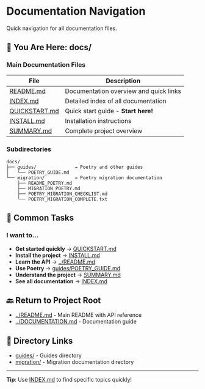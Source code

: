 # Documentation Navigation

Quick navigation for all documentation files.

## 📍 You Are Here: docs/

### Main Documentation Files

| File | Description |
|------|-------------|
| [README.md](README.md) | Documentation overview and quick links |
| [INDEX.md](INDEX.md) | Detailed index of all documentation |
| [QUICKSTART.md](QUICKSTART.md) | Quick start guide - **Start here!** |
| [INSTALL.md](INSTALL.md) | Installation instructions |
| [SUMMARY.md](SUMMARY.md) | Complete project overview |

### Subdirectories

```
docs/
├── guides/              → Poetry and other guides
│   └── POETRY_GUIDE.md
└── migration/           → Poetry migration documentation
    ├── README_POETRY.md
    ├── MIGRATION_POETRY.md
    ├── POETRY_MIGRATION_CHECKLIST.md
    └── POETRY_MIGRATION_COMPLETE.txt
```

## 🎯 Common Tasks

### I want to...

- **Get started quickly** → [QUICKSTART.md](QUICKSTART.md)
- **Install the project** → [INSTALL.md](INSTALL.md)
- **Learn the API** → [../README.md](../README.md)
- **Use Poetry** → [guides/POETRY_GUIDE.md](guides/POETRY_GUIDE.md)
- **Understand the project** → [SUMMARY.md](SUMMARY.md)
- **See all documentation** → [INDEX.md](INDEX.md)

## 🔙 Return to Project Root

- [../README.md](../README.md) - Main README with API reference
- [../DOCUMENTATION.md](../DOCUMENTATION.md) - Documentation guide

## 📂 Directory Links

- [guides/](guides/) - Guides directory
- [migration/](migration/) - Migration documentation directory

---

**Tip**: Use [INDEX.md](INDEX.md) to find specific topics quickly!
